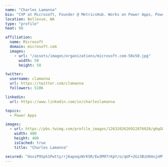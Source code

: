 ```yaml
---
name: "Charles Lamanna"
bio: "CVP at Microsoft, Founder @ MetricsHub. Works on Power Apps, Power Automate, Power Virtual Agent, Common Data Service and Dynamics 365."
location: Bellevue, WA
type: "profile"
heat: 98

affiliation:
  name: Microsoft
  domain: microsoft.com
  images:
    - url: "/assets/images/organizations/microsoft.com-50x50.jpg"
      width: 50
      height: 50

twitter:
  username: clamanna
  url: https://twitter.com/clamanna
  followers: 5106

linkedin:
  url: https://www.linkedin.com/in/charleslamanna

topics:
  - Power Apps

images:
  - url: https://pbs.twimg.com/profile_images/1263202626922876928/g6qGbHZ-_400x400.jpg
    width: 400
    height: 400
    isCached: true
    title: "Charles Lamanna"

secured: "UoviP9Spk1Pwtty/rj6apoqzWrKSR/Ew3M97rKpY/o/qUF+2Gz3BzU04ojnMYtcUL5ffEWS66cXwnuoT264FJYWxxxV4d89VaLpuTGLUZr++Jsn6MsqJ/FV8G2AhMmWiUpuad0ljQtut/lHgkF/ZC9znjA5JnlJnCS05+Dc6Gc9oYlnBqMa/oYaisCd1PrAI2U4bdiq3T55ae+yYtogYE+uQeajOPT/cdaEoUJ8zAXm9o73vUsVbEmLZgwttA+YCCxG4R6CsWHnN03ZcaK5L6hVZUfFk365F41T6rzauW+Zk2QbEOYpYpC8CS8Ih0Qmje6CGz4FS7z8UAQoZdWr2/wHpxEc+Vcn6Cc5FZ+vy/w0xJ33hFL2KakoNTGga0AobqdGKfso9MmCVVRjLubS7YlvEDYibirMWodMUX6WLFXE=;csunRj8TiZjnFPdlrrEcyw=="
---
```


